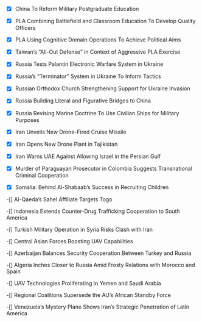 -[x] China To Reform Military Postgraduate Education

-[x] PLA Combining Battlefield and Classroom Education To Develop Quality Officers

-[x] PLA Using Cognitive Domain Operations To Achieve Political Aims

-[x] Taiwan’s “All-Out Defense” in Context of Aggressive PLA Exercise

-[x] Russia Tests Palantin Electronic Warfare System in Ukraine

-[x] Russia’s “Terminator” System in Ukraine To Inform Tactics

-[x] Russian Orthodox Church Strengthening Support for Ukraine Invasion

-[x] Russia Building Literal and Figurative Bridges to China

-[x] Russia Revising Marine Doctrine To Use Civilian Ships for Military Purposes

-[x] Iran Unveils New Drone-Fired Cruise Missile

-[x] Iran Opens New Drone Plant in Tajikistan

-[x] Iran Warns UAE Against Allowing Israel in the Persian Gulf

-[x] Murder of Paraguayan Prosecutor in Colombia Suggests Transnational Criminal Cooperation

-[x] Somalia: Behind Al-Shabaab’s Success in Recruiting Children

-[] Al-Qaeda’s Sahel Affiliate Targets Togo

-[] Indonesia Extends Counter-Drug Trafficking Cooperation to South America

-[] Turkish Military Operation in Syria Risks Clash with Iran

-[] Central Asian Forces Boosting UAV Capabilities

-[] Azerbaijan Balances Security Cooperation Between Turkey and Russia

-[] Algeria Inches Closer to Russia Amid Frosty Relations with Morocco and Spain

-[] UAV Technologies Proliferating in Yemen and Saudi Arabia

-[] Regional Coalitions Supersede the AU’s African Standby Force

-[] Venezuela’s Mystery Plane Shows Iran’s Strategic Penetration of Latin America
